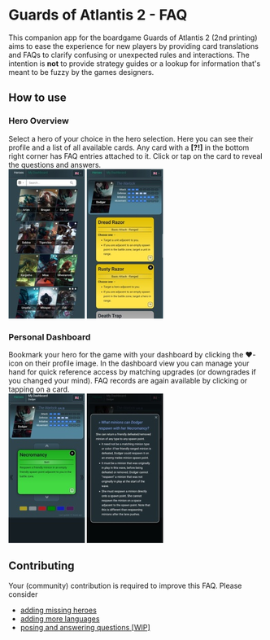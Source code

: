 # Guards of Atlantis 2 - FAQ

This companion app for the boardgame Guards of Atlantis 2 (2nd printing) aims to ease the
experience for new players by providing card translations and FAQs to clarify confusing or
unexpected rules and interactions. The intention is **not** to provide strategy guides or
a lookup for information that's meant to be fuzzy by the games designers.

## How to use

### Hero Overview
Select a hero of your choice in the hero selection. Here you can see their profile
and a list of all available cards. Any card with a **[?!]** in the bottom right corner
has FAQ entries attached to it. Click or tap on the card to reveal
the questions and answers. <br />
[![Mobile: Overview](docs/mobile_overview_thumb.jpg)](docs/mobile_overview.jpg)
[![Mobile: Profile](docs/mobile_profile_thumb.jpg)](docs/mobile_profile.jpg)

### Personal Dashboard
Bookmark your hero for the game with your dashboard by clicking the ❤️-icon on their
profile image. In the dashboard view you can manage your hand for quick reference
access by matching upgrades (or downgrades if you changed your mind). FAQ
records are again available by clicking or tapping on a card. <br />
[![Mobile: Dashboard](docs/mobile_dashboard_thumb.jpg)](docs/mobile_dashboard.jpg)
[![Mobile: FAQ](docs/mobile_faq_thumb.jpg)](docs/mobile_faq.jpg)

## Contributing

Your (community) contribution is required to improve this FAQ. Please consider
 - [adding missing heroes](docs/contribute-hero.md)
 - [adding more languages](docs/contribute-translate.md)
 - [posing and answering questions \[WIP\]](https://github.com/yvo-niedrich/goa2-faq/issues/1)
